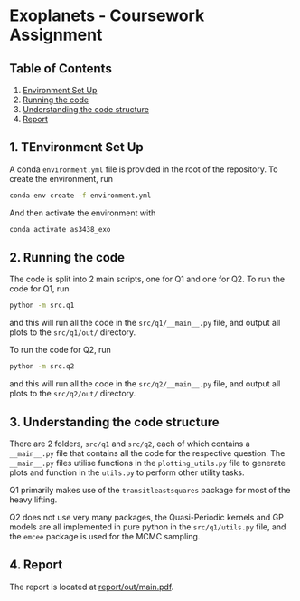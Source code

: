# Exoplanets - Coursework Assignment
## Table of Contents
1. [Environment Set Up](#env)
2. [Running the code](#code)
3. [Understanding the code structure](#code_structure)
3. [Report](#report)

## <a name="env"></a> 1. TEnvironment Set Up
A conda `environment.yml` file is provided in the root of the repository. To create the environment, run
```bash
conda env create -f environment.yml
```
And then activate the environment with
```bash
conda activate as3438_exo
```

## <a name="code"></a> 2. Running the code
The code is split into 2 main scripts, one for Q1 and one for Q2.
To run the code for Q1, run
```bash
python -m src.q1
```
and this will run all the code in the `src/q1/__main__.py` file, and output all plots to the `src/q1/out/` directory.

To run the code for Q2, run
```bash
python -m src.q2
```
and this will run all the code in the `src/q2/__main__.py` file, and output all plots to the `src/q2/out/` directory.

## <a name="code_structure"></a> 3. Understanding the code structure
There are 2 folders, `src/q1` and `src/q2`, each of which contains a `__main__.py` file that contains all the code for the
respective question. The `__main__.py` files utilise functions in the `plotting_utils.py` file to generate plots
and function in the `utils.py` to perform other utility tasks.

Q1 primarily makes use of the `transitleastsquares` package for most of the heavy lifting.

Q2 does not use very many packages, the Quasi-Periodic kernels and GP models are all implemented in pure python in the
`src/q1/utils.py` file, and the `emcee` package is used for the MCMC sampling.

## <a name="report"></a> 4. Report
The report is located at [report/out/main.pdf](report/out/main.pdf).
